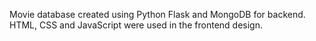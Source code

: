 Movie database created using Python Flask and MongoDB for backend. HTML, CSS and JavaScript were used in the frontend design.

